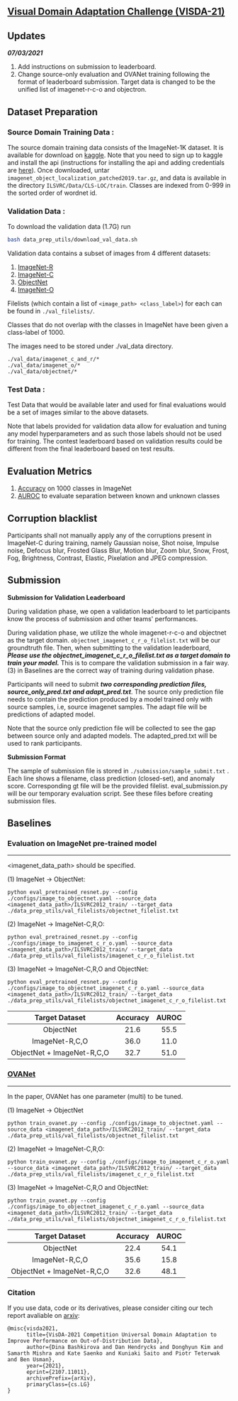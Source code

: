 
## [Visual Domain Adaptation Challenge (VISDA-21)](http://ai.bu.edu/visda-2021/)
## Updates
***07/03/2021***
1. Add instructions on submission to leaderboard.
2. Change source-only evaluation and OVANet training following the format of leaderboard submission. Target data is changed to be the unified list of imagenet-r-c-o and objectron.


## Dataset Preparation

### Source Domain Training Data : 
The source domain training data consists of the ImageNet-1K dataset. It is 
available for download on [kaggle](https://www.kaggle.com/c/imagenet-object-localization-challenge/overview). 
Note that you need to sign up to kaggle and install the api (instructions for 
installing the api and adding credentials are [here](https://github.com/Kaggle/kaggle-api#kaggle-api)).
Once downloaded, untar `imagenet_object_localization_patched2019.tar.gz`, and data 
is available in the directory `ILSVRC/Data/CLS-LOC/train`.
Classes are indexed from 0-999 in the sorted order of wordnet id.


### Validation Data :
To download the validation data (1.7G) run
```bash
bash data_prep_utils/download_val_data.sh
```

Validation data contains a subset of images from 4 different datasets:

1. [ImageNet-R](https://github.com/hendrycks/imagenet-r)
2. [ImageNet-C](https://zenodo.org/record/2235448#.YM6VdzopCV4)
3. [ObjectNet](https://objectnet.dev/index.html)
4. [ImageNet-O](https://github.com/hendrycks/natural-adv-examples)

Filelists (which contain a list of `<image_path> <class_label>`) for each can be found in `./val_filelists/`.

Classes that do not overlap with the classes in ImageNet have been given a class-label of 1000.

The images need to be stored under ./val_data directory. 
```
./val_data/imagenet_c_and_r/*
./val_data/imagenet_o/*
./val_data/objectnet/*
``` 

### Test Data :

Test Data that would be available later and used for final evaluations would be a set of images similar to the above datasets.

Note that labels provided for validation data allow for evaluation and tuning any model hyperparameters and as such those labels should not be used for training. The contest leaderboard based on validation results could be different from the final leaderboard based on test results.

## Evaluation Metrics

1. [Accuracy](https://github.com/VisionLearningGroup/visda21-dev/blob/6b08d9600418d5a413d6f13459786a298ea6df87/eval.py#L75) on 1000 classes in ImageNet
2. [AUROC](https://github.com/VisionLearningGroup/visda21-dev/blob/6b08d9600418d5a413d6f13459786a298ea6df87/eval.py#L76) to evaluate separation between known and unknown classes

## Corruption blacklist

Participants shall not manually apply any of the corruptions present in ImageNet-C during training, namely Gaussian noise, Shot noise, Impulse noise, Defocus blur, Frosted Glass Blur, Motion blur, Zoom blur, Snow, Frost, Fog, Brightness, Contrast, Elastic, Pixelation and JPEG compression. 

## Submission

**Submission for Validation Leaderboard**

During validation phase, we open a validation leaderboard to let participants know the process of submission and other teams' performances.

During validation phase, we utilize the whole imagenet-r-c-o and objectnet as the target domain.
`objectnet_imagenet_c_r_o_filelist.txt` will be our groundtruth file.
Then, when submitting to the validation leaderboard, ***Please use the objectnet_imagenet_c_r_o_filelist.txt as a target domain to train your model.***
This is to compare the validation submission in a fair way. (3) in Baselines are the correct way of training during validation phase.

Participants will need to submit ***two corresponding prediction files, source_only_pred.txt and adapt_pred.txt***.
The source only prediction file needs to contain the prediction produced by a model trained only with source samples, i.e, source imagenet samples.
The adapt file will be predictions of adapted model.

Note that the source only prediction file will be collected to see the gap between source only and adapted models.
The adapted_pred.txt will be used to rank participants.


**Submission Format**

The sample of submission file is stored in `./submission/sample_submit.txt` .
Each line shows a filename, class prediction (closed-set), and anomaly score.
Corresponding gt file will be the provided filelist.
eval_submission.py will be our temporary evaluation script.
See these files before creating submission files.



## Baselines


### Evaluation on ImageNet pre-trained model

---

<imagenet_data_path> should be specified.

(1) ImageNet -> ObjectNet:
```
python eval_pretrained_resnet.py --config ./configs/image_to_objectnet.yaml --source_data <imagenet_data_path>/ILSVRC2012_train/ --target_data ./data_prep_utils/val_filelists/objectnet_filelist.txt
```

(2) ImageNet -> ImageNet-C,R,O:

```
python eval_pretrained_resnet.py --config ./configs/image_to_imagenet_c_r_o.yaml --source_data <imagenet_data_path>/ILSVRC2012_train/ --target_data ./data_prep_utils/val_filelists/imagenet_c_r_o_filelist.txt
```

(3) ImageNet -> ImageNet-C,R,O and ObjectNet:

```
python eval_pretrained_resnet.py --config ./configs/image_to_objectnet_imagenet_c_r_o.yaml --source_data <imagenet_data_path>/ILSVRC2012_train/ --target_data ./data_prep_utils/val_filelists/objectnet_imagenet_c_r_o_filelist.txt
```

|Target Dataset | Accuracy | AUROC  |
|:---: | :---: | :---:|
| ObjectNet |21.6 | 55.5 |
| ImageNet-R,C,O|  36.0 | 11.0 |
| ObjectNet + ImageNet-R,C,O | 32.7 | 51.0 |


### [OVANet](https://arxiv.org/pdf/2104.03344.pdf)

---
In the paper, OVANet has one parameter (multi) to be tuned. 

(1) ImageNet -> ObjectNet

```
python train_ovanet.py --config ./configs/image_to_objectnet.yaml --source_data <imagenet_data_path>/ILSVRC2012_train/ --target_data ./data_prep_utils/val_filelists/objectnet_filelist.txt 
```

(2) ImageNet -> ImageNet-C,R,O:

```
python train_ovanet.py --config ./configs/image_to_imagenet_c_r_o.yaml --source_data <imagenet_data_path>/ILSVRC2012_train/ --target_data ./data_prep_utils/val_filelists/imagenet_c_r_o_filelist.txt
```

(3) ImageNet -> ImageNet-C,R,O and ObjectNet:

```
python train_ovanet.py --config ./configs/image_to_objectnet_imagenet_c_r_o.yaml --source_data <imagenet_data_path>/ILSVRC2012_train/ --target_data ./data_prep_utils/val_filelists/objectnet_imagenet_c_r_o_filelist.txt
```

|Target Dataset | Accuracy | AUROC  |
|:---: | :---: | :---:|
| ObjectNet |   22.4 | 54.1 |
| ImageNet-R,C,O| 35.6 | 15.8 |
| ObjectNet + ImageNet-R,C,O|   32.6 | 48.1 |

### Citation

If you use data, code or its derivatives, please consider citing our tech report avaliable on <a href="https://arxiv.org/abs/2107.11011">arxiv</a>:

```
@misc{visda2021,
      title={VisDA-2021 Competition Universal Domain Adaptation to Improve Performance on Out-of-Distribution Data}, 
      author={Dina Bashkirova and Dan Hendrycks and Donghyun Kim and Samarth Mishra and Kate Saenko and Kuniaki Saito and Piotr Teterwak and Ben Usman},
      year={2021},
      eprint={2107.11011},
      archivePrefix={arXiv},
      primaryClass={cs.LG}
}
```
